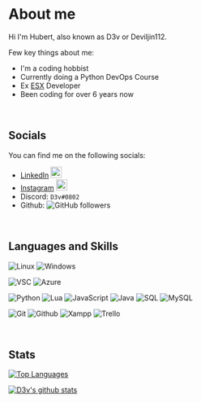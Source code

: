 # About me

Hi I'm Hubert, also known as D3v or Deviljin112.
<br />

Few key things about me:

- I'm a coding hobbist
- Currently doing a Python DevOps Course
- Ex [ESX](https://github.com/esx-framework) Developer
- Been coding for over 6 years now

<br />

## Socials

You can find me on the following socials:

- [LinkedIn](https://www.linkedin.com/in/hubert-swic/) <img alt="HubertSwic | LinkedIn" width="22px" src="https://cdn.jsdelivr.net/npm/simple-icons@v3/icons/linkedin.svg" />
- [Instagram](https://www.instagram.com/deviljin112/) <img alt="Deviljin112 | Instagram" width="22px" src="https://cdn.jsdelivr.net/npm/simple-icons@v3/icons/instagram.svg" />
- Discord: `D3v#0802`
- Github: ![GitHub followers](https://img.shields.io/github/followers/deviljin112?label=Followers&style=flat-square)

<br />

## Languages and Skills

![Linux](https://img.shields.io/badge/OS-Ubuntu-yellow?style=flat-square&logo=ubuntu) ![Windows](https://img.shields.io/badge/OS-Win10-yellow?style=flat-square&logo=windows)

![VSC](https://img.shields.io/badge/Editor-VSC-yellow?style=flat-square&logo=visual-studio-code) ![Azure](https://img.shields.io/badge/Editor-Azure-yellow?style=flat-square&logo=microsoft-azure)

![Python](https://img.shields.io/badge/Code-Python-yellow?style=flat-square&logo=python) ![Lua](https://img.shields.io/badge/Code-Lua-yellow?style=flat-square&logo=lua) ![JavaScript](https://img.shields.io/badge/Code-JavaScript-yellow?style=flat-square&logo=javascript) ![Java](https://img.shields.io/badge/Code-Java-yellow?style=flat-square&logo=java) ![SQL](https://img.shields.io/badge/Code-MSSQL-yellow?style=flat-square&logo=Microsoft-SQL-Server) ![MySQL](https://img.shields.io/badge/Code-MySQL-yellow?style=flat-square&logo=MySQL)

![Git](https://img.shields.io/badge/Tools-Git-yellow?style=flat-square&logo=git) ![Github](https://img.shields.io/badge/Tools-Github-yellow?style=flat-square&logo=github) ![Xampp](https://img.shields.io/badge/Tools-XAMPP-yellow?style=flat-square&logo=xampp) ![Trello](https://img.shields.io/badge/Tools-trello-yellow?style=flat-square&logo=trello)

<br />

## Stats

[![Top Languages](https://github-readme-stats.vercel.app/api/top-langs/?username=deviljin112&theme=tokyonight&layout=compact)](https://github.com/anuraghazra/github-readme-stats)

[![D3v's github stats](https://github-readme-stats.vercel.app/api?username=deviljin112&theme=tokyonight)](https://github.com/anuraghazra/github-readme-stats)
